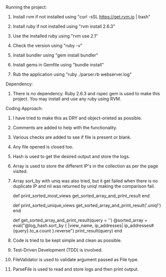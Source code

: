 Running the project:

1. Install rvm if not installed using "curl -sSL https://get.rvm.io | bash"

2. Install ruby if not installed using "rvm install 2.6.3"

3. Use the installed ruby using "rvm use 2.1"

4. Check the version using "ruby -v"

5. Install bundler using "gem install bundler"

6. Install gems in Gemfile using "bundle install"

7. Rub the application using "ruby ./parser.rb webserver.log"

Dependency:

1. There is no dependency. Ruby 2.6.3 and rspec gem is used to make this project. You may install and use any ruby using RVM.

Coding Approach:

1. I have tried to make this as DRY and object-orieted as possible.

2. Comments are added to help with the functionality.

3. Various checks are added to see if file is present or blank.

4. Any file opened is closed too.

5. Hash is used to get the desired output and store the logs.

6. Array is used to store the different IP's in the collection as per the page visited.

7. Array sort_by with uniq was also tried, but it get failed when there is no duplicate IP and nil was returned by uniq! making the comparison fail.

	def print_sorted_most_views
		get_sorted_array_and_print_result
	end

	def print_sorted_unique_views
		get_sorted_array_and_print_result('.uniq!')
	end

	def get_sorted_array_and_print_result(query = '')
		@sorted_array = eval("@log_hash.sort_by { |view_name, ip_addresses| ip_addresses#{query}.to_a.count }.reverse")
		print_result(query)
	end

8. Code is tried to be kept simple and clean as possible.

9. Test-Driven Development (TDD) is involved.

10. FileValidator is used to validate argument passed as File type.

11. ParseFile is used to read and store logs and then print output.
